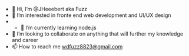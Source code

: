 - 👋 Hi, I’m @JHeeebert aka Fuzz
- 👀 I’m interested in fronte end web development and UI/UX design
- - 🌱 I’m currently learning node.js
- 💞️ I’m looking to collaborate on anything that will further my knowledge and career
- 📫 How to reach me wdfuzz8823@gmail.com

<!---
JHeeebert/JHeeebert is a ✨ special ✨ repository because its `README.md` (this file) appears on your GitHub profile.
You can click the Preview link to take a look at your changes.
--->
